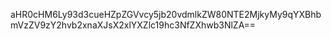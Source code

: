 aHR0cHM6Ly93d3cueHZpZGVvcy5jb20vdmlkZW80NTE2MjkyMy9qYXBhbmVzZV9zY2hvb2xnaXJsX2xlYXZlc19hc3NfZXhwb3NlZA==
